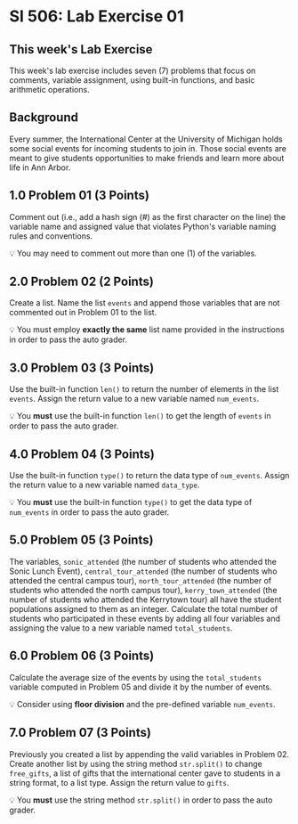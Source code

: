 
# SI 506: Lab Exercise 01

## This week's Lab Exercise

This week's lab exercise includes seven (7) problems that focus on comments, variable
assignment, using built-in functions, and basic arithmetic operations.

## Background

Every summer, the International Center at the University of Michigan holds some social events for incoming students to join in. Those social events are meant to give students opportunities to make friends and learn more about life in Ann Arbor.

## 1.0 Problem 01 (3 Points)

Comment out (i.e., add a hash sign (#) as the first character on the line) the variable name and
assigned value that violates Python's variable naming rules and conventions.

:bulb: You may need to comment out more than one (1) of the variables.

## 2.0 Problem 02 (2 Points)

Create a list. Name the list `events` and append those variables that are not
commented out in Problem 01 to the list.

:bulb: You must employ **exactly the same** list name provided in the instructions in order to pass
the auto grader.

## 3.0 Problem 03 (3 Points)

Use the built-in function `len()` to return the number of elements in the list `events`. Assign
the return value to a new variable named `num_events`.

:bulb: You __must__ use the built-in function `len()` to get the length of `events` in order to pass
the auto grader.

## 4.0 Problem 04 (3 Points)

Use the built-in function `type()` to return the data type of  `num_events`. Assign
the return value to a new variable named `data_type`.

:bulb: You __must__ use the built-in function `type()` to get the data type of `num_events` in order to pass
the auto grader.

## 5.0 Problem 05 (3 Points)

The variables, `sonic_attended` (the number of students who attended the Sonic Lunch Event), `central_tour_attended` (the number of students who attended the central campus tour), `north_tour_attended` (the number of students who attended the north campus tour), `kerry_town_attended` (the number of students who attended the Kerrytown tour) all have the student populations assigned to them as an integer. Calculate the total number of students who participated in these events by adding all four variables and assigning the value to a new variable named `total_students`.

## 6.0 Problem 06 (3 Points)

Calculate the average size of the events by using the `total_students` variable computed in Problem 05 and divide it by the number of events.

:bulb: Consider using **floor division** and the pre-defined variable `num_events`.

## 7.0 Problem 07 (3 Points)

Previously you created a list by appending the valid variables in Problem 02.
Create another list by using the string method `str.split()` to change `free_gifts`, a list of gifts that the international center gave to students in a string format, to a list type. Assign the return value to `gifts`.

:bulb: You __must__ use the string method `str.split()` in order to pass
the auto grader.
